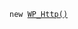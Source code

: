 <p><code>new <a href="https://developer.wordpress.org/reference/classes/wp_http/">WP_Http()</a></code></p>
